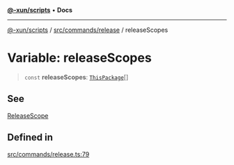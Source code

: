 [**@-xun/scripts**](../../../../README.md) • **Docs**

***

[@-xun/scripts](../../../../README.md) / [src/commands/release](../README.md) / releaseScopes

# Variable: releaseScopes

> `const` **releaseScopes**: [`ThisPackage`](../../../configure/enumerations/ThisPackageGlobalScope.md#thispackage)[]

## See

[ReleaseScope](../../../configure/enumerations/ThisPackageGlobalScope.md)

## Defined in

[src/commands/release.ts:79](https://github.com/Xunnamius/xscripts/blob/8feaaa78a9f524f02e4cc9204ef84f329d31ab94/src/commands/release.ts#L79)
